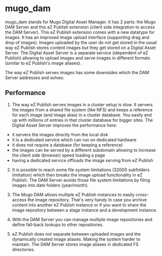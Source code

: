 mugo_dam
========

mugo_dam stands for Mugo Digital Asset Manager. It has 2 parts: the Mugo DAM Server and this
eZ Publish extension (client side integration to access the DAM Server). This eZ Publish extension comes
with a new datatype for images. It has an improved image upload interface (supporting drag and drop of images).
Images uploaded by the user do not get stored in the usual way eZ Publish stores content images but they get
stored on a Digital Asset Server. The Digital Asset Server is a separate service (idependent of eZ Publish)
allowing to upload images and serve images in different formats (similar to eZ Publish's image aliases).

The way eZ Publish serves images has some downsides which the DAM Server addresses and solves:

Performance
----------------
1) The way eZ Publish serves images in a cluster setup is slow. It servers the images from a shared file
system (like NFS) and keeps a reference for each image (and image alias) in a cluster database. You
easily end up with millions of entries in that cluster database for bigger sites.
The Digital Asset Server improves the performance here: 
 - it servers the images directly from the local disk
 - it is a dedicated service which can run on dedicated hardware
 - it does not require a database (for keeping a reference)
 - the images can be served by a different subdomain allowing to increase the client side (browser)
   speed loading a page
 - having a dedicated service offloads the image serving from eZ Publish

2) It is possible to reach some file system limitations (32000 subfolders limitation) which
then breaks the image upload functionality in eZ Publish.
The DAM Server avoids those file system limitations by filing images into date folders (year/month).

3) The Mugo DAM allows multiple eZ Publish instances to easily cross-access the image repository. That's
very handy in case you archive content into another eZ Publish instance or if you want to share the image
repository between a stage instance and a development instance.

4) With the DAM Server you can manage multiple image repositories and define fall-back lookups to other
repositories.

5) eZ Publish does not separate between uploaded images and the dynamically created image aliases. Making
the system harder to maintain. The DAM Server stores image aliases in dedicated FS directories.
